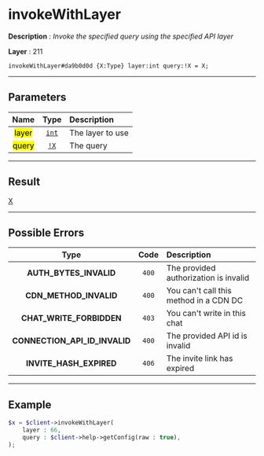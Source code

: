 # invokeWithLayer

**Description** : *Invoke the specified query using the specified API layer*

**Layer** : 211

```tl
invokeWithLayer#da9b0d0d {X:Type} layer:int query:!X = X;
```

---

## Parameters

| Name | Type | Description |
| :---: | :---: | :--- |
| <mark>layer</mark> | [`int`](type/int) | The layer to use |
| <mark>query</mark> | [`!X`](type/X) | The query |

---

## Result

[X](type/X)

---

## Possible Errors

| Type | Code | Description |
| :---: | :---: | :--- |
| **AUTH_BYTES_INVALID** | `400` | The provided authorization is invalid |
| **CDN_METHOD_INVALID** | `400` | You can't call this method in a CDN DC |
| **CHAT_WRITE_FORBIDDEN** | `403` | You can't write in this chat |
| **CONNECTION_API_ID_INVALID** | `400` | The provided API id is invalid |
| **INVITE_HASH_EXPIRED** | `406` | The invite link has expired |

---

## Example

```php
$x = $client->invokeWithLayer(
	layer : 66,
	query : $client->help->getConfig(raw : true),
);
```